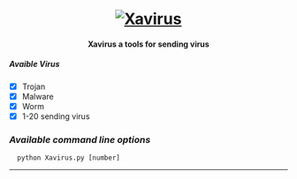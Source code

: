 <h1 align="center">
  <br>
  <a href="https://github.com/cantixcr3w/Xavirus"><img src="https://i.ibb.co/9rDb875/IMG-20200128-WA0069.jpg" alt="Xavirus"></a>
  <br>
</h1>

<h4 align="center">Xavirus a tools for sending virus </h4>


##### Avaible Virus
- [x] Trojan                 
- [x] Malware                
- [x] Worm                  
- [x] 1-20 sending virus    

### _Available command line options_
    
      python Xavirus.py [number]


-------------------------------------
